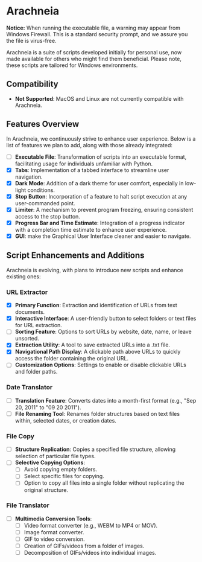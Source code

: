 # Arachneia

**Notice:** When running the executable file, a warning may appear from Windows Firewall. This is a standard security prompt, and we assure you the file is virus-free.

Arachneia is a suite of scripts developed initially for personal use, now made available for others who might find them beneficial. Please note, these scripts are tailored for Windows environments.

## Compatibility
- **Not Supported**: MacOS and Linux are not currently compatible with Arachneia.

## Features Overview
In Arachneia, we continuously strive to enhance user experience. Below is a list of features we plan to add, along with those already integrated:

- ☐ **Executable File**: Transformation of scripts into an executable format, facilitating usage for individuals unfamiliar with Python.
- ☒ **Tabs**: Implementation of a tabbed interface to streamline user navigation.
- ☒ **Dark Mode**: Addition of a dark theme for user comfort, especially in low-light conditions.
- ☒ **Stop Button**: Incorporation of a feature to halt script execution at any user-commanded point.
- ☒ **Limiter**: A mechanism to prevent program freezing, ensuring consistent access to the stop button.
- ☒ **Progress Bar and Time Estimate**: Integration of a progress indicator with a completion time estimate to enhance user experience.
- ☒ **GUI**: make the Graphical User Interface cleaner and easier to navigate.
## Script Enhancements and Additions
Arachneia is evolving, with plans to introduce new scripts and enhance existing ones:

### URL Extractor
- ☒ **Primary Function**: Extraction and identification of URLs from text documents.
- ☒ **Interactive Interface**: A user-friendly button to select folders or text files for URL extraction.
- ☐ **Sorting Feature**: Options to sort URLs by website, date, name, or leave unsorted.
- ☒ **Extraction Utility**: A tool to save extracted URLs into a .txt file.
- ☒ **Navigational Path Display**: A clickable path above URLs to quickly access the folder containing the original URL.
- ☐ **Customization Options**: Settings to enable or disable clickable URLs and folder paths.

### Date Translator
- ☐ **Translation Feature**: Converts dates into a month-first format (e.g., "Sep 20, 2011" to "09 20 2011").
- ☐ **File Renaming Tool**: Renames folder structures based on text files within, selected dates, or creation dates.

### File Copy
- ☐ **Structure Replication**: Copies a specified file structure, allowing selection of particular file types.
- ☐ **Selective Copying Options**: 
  - ☐ Avoid copying empty folders.
  - ☐ Select specific files for copying.
  - ☐ Option to copy all files into a single folder without replicating the original structure.

### File Translator
- ☐ **Multimedia Conversion Tools**:
  - ☐ Video format converter (e.g., WEBM to MP4 or MOV).
  - ☐ Image format converter.
  - ☐ GIF to video conversion.
  - ☐ Creation of GIFs/videos from a folder of images.
  - ☐ Decomposition of GIFs/videos into individual images.
